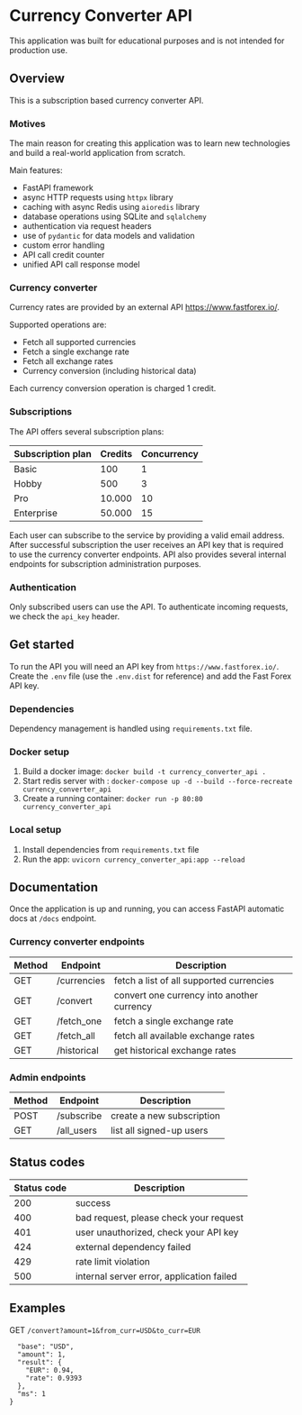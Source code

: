 # Currency Converter API
This application was built for educational purposes and is not intended for production use.

## Overview
This is a subscription based currency converter API. 

### Motives
The main reason for creating this application was to learn new technologies 
and build a real-world application from scratch. 

Main features:
- FastAPI framework
- async HTTP requests using `httpx` library
- caching with async Redis using `aioredis` library
- database operations using SQLite and `sqlalchemy`
- authentication via request headers
- use of `pydantic` for data models and validation
- custom error handling
- API call credit counter
- unified API call response model

### Currency converter
Currency rates are provided by an external API https://www.fastforex.io/. 

Supported operations are:
- Fetch all supported currencies
- Fetch a single exchange rate
- Fetch all exchange rates
- Currency conversion (including historical data)

Each currency conversion operation is charged 1 credit.

### Subscriptions
The API offers several subscription plans:

| Subscription plan  | Credits | Concurrency | 
| ------------- | ------------- | ------------- |
| Basic  | 100  | 1 |
| Hobby  | 500  | 3 |
| Pro  | 10.000  | 10 |
| Enterprise  | 50.000  | 15 |

Each user can subscribe to the service by providing a valid email address. 
After successful subscription the user receives an API key that is required
to use the currency converter endpoints. API also provides several internal 
endpoints for subscription administration purposes.

### Authentication
Only subscribed users can use the API. To authenticate incoming requests, we 
check the `api_key` header.
 
## Get started
To run the API you will need an API key from `https://www.fastforex.io/`.
Create the `.env` file (use the `.env.dist` for reference) and add the 
Fast Forex API key.

### Dependencies
Dependency management is handled using `requirements.txt` file. 

### Docker setup

1. Build a docker image: `docker build -t currency_converter_api .`
2. Start redis server with : `docker-compose up -d --build --force-recreate currency_converter_api`
3. Create a running container: `docker run -p 80:80 currency_converter_api`

### Local setup

1. Install dependencies from `requirements.txt` file
2. Run the app: `uvicorn currency_converter_api:app --reload`

## Documentation
Once the application is up and running, you can access FastAPI automatic docs 
at `/docs` endpoint.

### Currency converter endpoints

| Method | Endpoint  | Description |
| ------------- | ------------- | ------------- |
| GET | /currencies  | fetch a list of all supported currencies |
| GET | /convert  | convert one currency into another currency |
| GET | /fetch_one  | fetch a single exchange rate |
| GET | /fetch_all  | fetch all available exchange rates |
| GET | /historical  | get historical exchange rates|

### Admin endpoints

| Method | Endpoint  | Description |
| ------------- | ------------- | ------------- |
| POST | /subscribe  | create a new subscription |
| GET | /all_users  | list all signed-up users |

## Status codes

| Status code  | Description |
| ------------- | ------------- |
| 200  | success |
| 400  | bad request, please check your request |
| 401  | user unauthorized, check your API key |
| 424  | external dependency failed |
| 429  | rate limit violation |
| 500  | internal server error, application failed |

## Examples

GET `/convert?amount=1&from_curr=USD&to_curr=EUR`
```{
  "base": "USD",
  "amount": 1,
  "result": {
    "EUR": 0.94,
    "rate": 0.9393
  },
  "ms": 1
}
